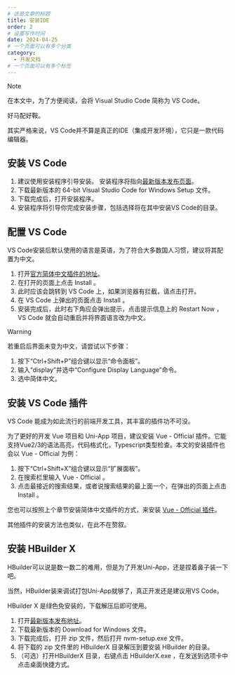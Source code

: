 ```yaml
---
# 这是文章的标题
title: 安装IDE
order: 2
# 设置写作时间
date: 2024-04-25
# 一个页面可以有多个分类
category:
  - 开发文档
# 一个页面可以有多个标签
---
```

> [!note]
> 在本文中，为了方便阅读，会将 Visual Studio Code 简称为 VS Code。

好马配好鞍。

其实严格来说，VS Code并不算是真正的IDE（集成开发环境），它只是一款代码编辑器。

## 安装 VS Code

1. 建议使用安装程序引导安装。 安装程序将指向[最新版本发布页面](https://code.visualstudio.com/)。
2. 下载最新版本的 64-bit Visual Studio Code for Windows Setup 文件。
3. 下载完成后，打开安装程序。
4. 安装程序将引导你完成安装步骤，包括选择将在其中安装VS Code的目录。

## 配置 VS Code

VS Code安装后默认使用的语言是英语，为了符合大多数国人习惯，建议将其配置为中文。

1. 打开[官方简体中文插件的地址](https://marketplace.visualstudio.com/items?itemName=MS-CEINTL.vscode-language-pack-zh-hans)。
2. 在打开的页面上点击 Install 。
3. 此时应该会跳转到 VS Code 上，如果浏览器有拦截，请点击打开。
4. 在 VS Code 上弹出的页面点击 Install 。
5. 安装完成后，此时右下角应会弹出提示，点击提示信息上的 Restart Now ， VS Code 就会自动重启并将界面语言改为中文。

> [!warning]
> 若重启后界面未变为中文，请尝试以下步骤：

1. 按下“Ctrl+Shift+P”组合键以显示“命令面板”。
2. 输入“display”并选中“Configure Display Language”命令。
3. 选中简体中文。

## 安装 VS Code 插件 

VS Code 能成为如此流行的前端开发工具，其丰富的插件功不可没。

为了更好的开发 Vue 项目和 Uni-App 项目，建议安装 Vue - Official 插件。它能支持Vue2/3的语法高亮，代码格式化，Typescript类型检查。本文的安装插件也会以 Vue - Official 为例：

1. 按下“Ctrl+Shift+X”组合键以显示“扩展面板”。
2. 在搜索栏里输入 Vue - Official 。
3. 点击最接近的搜索结果，或者说搜索结果的最上面一个，在弹出的页面上点击 Install 。

您也可以按照上个章节安装简体中文插件的方式，来安装 [Vue - Official 插件](https://marketplace.visualstudio.com/items?itemName=Vue.volar)。

其他插件的安装方法也类似，在此不在赘叙。

## 安装 HBuilder X

HBuilder可以说是数一数二的难用，但是为了开发Uni-App，还是捏着鼻子装一下吧。

当然，HBuilder装来调试打包Uni-App就够了，真正开发还是建议用VS Code。

HBuilder X 是绿色免安装的，下载解压后即可使用。

1. 打开[最新版本发布地址](https://dcloud.io/hbuilderx.html)。
2. 下载最新版本的 Download for Windows 文件。
3. 下载完成后，打开 zip 文件，然后打开 nvm-setup.exe 文件。
4. 将下载的 zip 文件里的 HBuilderX 目录解压到要安装 HBuilder 的目录。
5. （可选）打开HBuilderX 目录，右键点击 HBuilderX.exe ，在发送到选项卡中点击桌面快捷方式。

